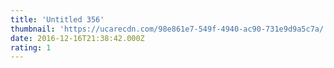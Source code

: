 ```yaml
---
title: 'Untitled 356'
thumbnail: 'https://ucarecdn.com/98e861e7-549f-4940-ac90-731e9d9a5c7a/'
date: 2016-12-16T21:38:42.000Z
rating: 1
---
```

